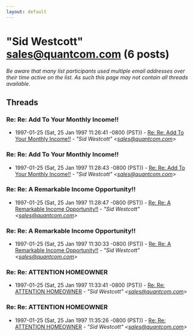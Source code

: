 ```yaml
---
layout: default
---
```


# "Sid Westcott" <sales@quantcom.com> (6 posts)

_Be aware that many list participants used multiple email addresses over their time active on the list. As such this page may not contain all threads available._

## Threads

### Re: Re: Add To Your Monthly Income!!
+ 1997-01-25 (Sat, 25 Jan 1997 11:26:41 -0800 (PST)) - [Re: Re: Add To Your Monthly Income!!](/archive/1997/01/2e9c54e660f6514a717107d94e6f48ba9e7525855c951efc9ca72f096ac5813b) - _"Sid Westcott" \<sales@quantcom.com\>_

### Re: Re: Add To Your Monthly Income!!
+ 1997-01-25 (Sat, 25 Jan 1997 11:28:43 -0800 (PST)) - [Re: Re: Add To Your Monthly Income!!](/archive/1997/01/59da9e1067fb0630ff2110c572b67c8978eb6b3b0b68680f1f54211a41e07f04) - _"Sid Westcott" \<sales@quantcom.com\>_

### Re: Re: A Remarkable Income Opportunity!!
+ 1997-01-25 (Sat, 25 Jan 1997 11:28:47 -0800 (PST)) - [Re: Re: A Remarkable Income Opportunity!!](/archive/1997/01/04e15c29208d9c0ac77ab4ca592c84c802bc9d1e2d2c8e4fccc468b10aaa0970) - _"Sid Westcott" \<sales@quantcom.com\>_

### Re: Re: A Remarkable Income Opportunity!!
+ 1997-01-25 (Sat, 25 Jan 1997 11:30:33 -0800 (PST)) - [Re: Re: A Remarkable Income Opportunity!!](/archive/1997/01/292bb82a5f875c76e2a2f23117396a7dfdcda639f68a288762cb5932c08d4b40) - _"Sid Westcott" \<sales@quantcom.com\>_

### Re: Re: ATTENTION HOMEOWNER
+ 1997-01-25 (Sat, 25 Jan 1997 11:33:41 -0800 (PST)) - [Re: Re: ATTENTION HOMEOWNER](/archive/1997/01/83f8b5668f316d2e011ab804e5c1ec4537f4cd60875df76fe9a63be85b8e299c) - _"Sid Westcott" \<sales@quantcom.com\>_

### Re: Re: ATTENTION HOMEOWNER
+ 1997-01-25 (Sat, 25 Jan 1997 11:35:26 -0800 (PST)) - [Re: Re: ATTENTION HOMEOWNER](/archive/1997/01/cc6eeb4e8d0b0a794c59ad1b15c144953488459813bcb61e9c62e53f2b268db6) - _"Sid Westcott" \<sales@quantcom.com\>_

